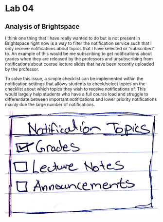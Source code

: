 # Lab 04

## Analysis of Brightspace
I think one thing that I have really wanted to do but is not present in Brightspace right now is a way to filter the notification service such that I only receive notifications about topics that I have selected or “subscribed” to. An example of this would be me subscribing to get notifications about grades when they are released by the professors and unsubscribing from notifications about course lecture slides that have been recently uploaded by the professor.

To solve this issue, a simple checklist can be implemented within the notification settings that allows students to check/select topics on the checklist about which topics they wish to receive notifications of. This would largely help students who have a full course load and struggle to differentiate between important notifications and lower priority notifications mainly due the large number of notifications.

![sketch!](sketch.png)
